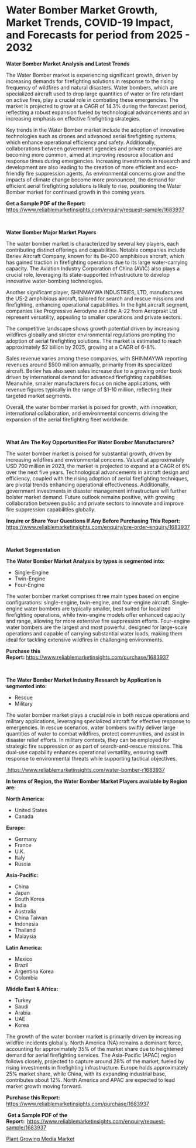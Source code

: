 <p><h1>Water Bomber Market Growth, Market Trends, COVID-19 Impact, and Forecasts for period from 2025 - 2032</h1></p><p><strong>Water Bomber Market Analysis and Latest Trends</strong></p>
<p><p>The Water Bomber market is experiencing significant growth, driven by increasing demands for firefighting solutions in response to the rising frequency of wildfires and natural disasters. Water bombers, which are specialized aircraft used to drop large quantities of water or fire retardant on active fires, play a crucial role in combating these emergencies. The market is projected to grow at a CAGR of 14.3% during the forecast period, reflecting a robust expansion fueled by technological advancements and an increasing emphasis on effective firefighting strategies.</p><p>Key trends in the Water Bomber market include the adoption of innovative technologies such as drones and advanced aerial firefighting systems, which enhance operational efficiency and safety. Additionally, collaborations between government agencies and private companies are becoming more common, aimed at improving resource allocation and response times during emergencies. Increasing investments in research and development are also leading to the creation of more efficient and eco-friendly fire suppression agents. As environmental concerns grow and the impacts of climate change become more pronounced, the demand for efficient aerial firefighting solutions is likely to rise, positioning the Water Bomber market for continued growth in the coming years.</p></p>
<p><strong>Get a Sample PDF of the Report:&nbsp;</strong> <a href="https://www.reliablemarketinsights.com/enquiry/request-sample/1683937?utm_campaign=2624&utm_medium=2&utm_source=Github&utm_content=ia&utm_term=26032025&utm_id=water-bomber">https://www.reliablemarketinsights.com/enquiry/request-sample/1683937</a></p>
<p>&nbsp;</p>
<p><strong>Water Bomber Major Market Players</strong></p>
<p><p>The water bomber market is characterized by several key players, each contributing distinct offerings and capabilities. Notable companies include Beriev Aircraft Company, known for its Be-200 amphibious aircraft, which has gained traction in firefighting operations due to its large water-carrying capacity. The Aviation Industry Corporation of China (AVIC) also plays a crucial role, leveraging its state-supported infrastructure to develop innovative water-bombing technologies.</p><p>Another significant player, SHINMAYWA INDUSTRIES, LTD, manufactures the US-2 amphibious aircraft, tailored for search and rescue missions and firefighting, enhancing operational capabilities. In the light aircraft segment, companies like Progressive Aerodyne and the A-22 from Aeroprakt Ltd represent versatility, appealing to smaller operations and private sectors. </p><p>The competitive landscape shows growth potential driven by increasing wildfires globally and stricter environmental regulations prompting the adoption of aerial firefighting solutions. The market is estimated to reach approximately $2 billion by 2025, growing at a CAGR of 6-8%.</p><p>Sales revenue varies among these companies, with SHINMAYWA reporting revenues around $500 million annually, primarily from its specialized aircraft. Beriev has also seen sales increase due to a growing order book driven by international demand for advanced firefighting capabilities. Meanwhile, smaller manufacturers focus on niche applications, with revenue figures typically in the range of $1-10 million, reflecting their targeted market segments.</p><p>Overall, the water bomber market is poised for growth, with innovation, international collaboration, and environmental concerns driving the expansion of the aerial firefighting fleet worldwide.</p></p>
<p>&nbsp;</p>
<p><strong>What Are The Key Opportunities For Water Bomber Manufacturers?</strong></p>
<p><p>The water bomber market is poised for substantial growth, driven by increasing wildfires and environmental concerns. Valued at approximately USD 700 million in 2023, the market is projected to expand at a CAGR of 6% over the next five years. Technological advancements in aircraft design and efficiency, coupled with the rising adoption of aerial firefighting techniques, are pivotal trends enhancing operational effectiveness. Additionally, government investments in disaster management infrastructure will further bolster market demand. Future outlook remains positive, with growing collaboration between public and private sectors to innovate and improve fire suppression capabilities globally.</p></p>
<p><strong>Inquire or Share Your Questions If Any Before Purchasing This Report:</strong> <a href="https://www.reliablemarketinsights.com/enquiry/pre-order-enquiry/1683937?utm_campaign=2624&utm_medium=2&utm_source=Github&utm_content=ia&utm_term=26032025&utm_id=water-bomber">https://www.reliablemarketinsights.com/enquiry/pre-order-enquiry/1683937</a></p>
<p>&nbsp;</p>
<p><strong>Market Segmentation</strong></p>
<p><strong>The Water Bomber Market Analysis by types is segmented into:</strong></p>
<p><ul><li>Single-Engine</li><li>Twin-Engine</li><li>Four-Engine</li></ul></p>
<p><p>The water bomber market comprises three main types based on engine configurations: single-engine, twin-engine, and four-engine aircraft. Single-engine water bombers are typically smaller, best suited for localized firefighting operations, while twin-engine models offer enhanced capacity and range, allowing for more extensive fire suppression efforts. Four-engine water bombers are the largest and most powerful, designed for large-scale operations and capable of carrying substantial water loads, making them ideal for tackling extensive wildfires in challenging environments.</p></p>
<p><strong>Purchase this Report:&nbsp;</strong><a href="https://www.reliablemarketinsights.com/purchase/1683937?utm_campaign=2624&utm_medium=2&utm_source=Github&utm_content=ia&utm_term=26032025&utm_id=water-bomber">https://www.reliablemarketinsights.com/purchase/1683937</a></p>
<p>&nbsp;</p>
<p><strong>The Water Bomber Market Industry Research by Application is segmented into:</strong></p>
<p><ul><li>Rescue</li><li>Military</li></ul></p>
<p><p>The water bomber market plays a crucial role in both rescue operations and military applications, leveraging specialized aircraft for effective response to emergencies. In rescue scenarios, water bombers swiftly deliver large quantities of water to combat wildfires, protect communities, and assist in disaster relief efforts. In military contexts, they can be employed for strategic fire suppression or as part of search-and-rescue missions. This dual-use capability enhances operational versatility, ensuring swift response to environmental threats while supporting tactical objectives.</p></p>
<p><a href="https://www.reliablemarketinsights.com/water-bomber-r1683937?utm_campaign=2624&utm_medium=2&utm_source=Github&utm_content=ia&utm_term=26032025&utm_id=water-bomber">&nbsp;https://www.reliablemarketinsights.com/water-bomber-r1683937</a></p>
<p><strong>In terms of Region, the Water Bomber Market Players available by Region are:</strong></p>
<p>
    <p> <strong> North America: </strong>
        <ul>
            <li>United States</li>
            <li>Canada</li>
        </ul>
        </p> 
    <p> <strong> Europe: </strong>
        <ul>
            <li>Germany</li>
            <li>France</li>
            <li>U.K.</li>
            <li>Italy</li>
            <li>Russia</li>
        </ul>
        </p> 
    <p> <strong> Asia-Pacific: </strong>
        <ul>
            <li>China</li>
            <li>Japan</li>
            <li>South Korea</li>
            <li>India</li>
            <li>Australia</li>
            <li>China Taiwan</li>
            <li>Indonesia</li>
            <li>Thailand</li>
            <li>Malaysia</li>
        </ul>
        </p> 
    <p> <strong> Latin America: </strong>
        <ul>
            <li>Mexico</li>
            <li>Brazil</li>
            <li>Argentina Korea</li>
            <li>Colombia</li>
        </ul>
        </p> 
    <p> <strong> Middle East & Africa: </strong>
        <ul>
            <li>Turkey</li>
            <li>Saudi</li>
            <li>Arabia</li>
            <li>UAE</li>
            <li>Korea</li>
        </ul>
    </p>
    </p>
<p><p>The growth of the water bomber market is primarily driven by increasing wildfire incidents globally. North America (NA) remains a dominant force, accounting for approximately 35% of the market share due to heightened demand for aerial firefighting services. The Asia-Pacific (APAC) region follows closely, projected to capture around 28% of the market, fueled by rising investments in firefighting infrastructure. Europe holds approximately 25% market share, while China, with its expanding industrial base, contributes about 12%. North America and APAC are expected to lead market growth moving forward.</p></p>
<p><strong>Purchase this Report: </strong><a href="https://www.reliablemarketinsights.com/purchase/1683937?utm_campaign=2624&utm_medium=2&utm_source=Github&utm_content=ia&utm_term=26032025&utm_id=water-bomber">https://www.reliablemarketinsights.com/purchase/1683937</a></p>
<p>&nbsp;<strong>Get a Sample PDF of the Report:&nbsp;&nbsp;</strong><a href="https://www.reliablemarketinsights.com/enquiry/request-sample/1683937?utm_campaign=2624&utm_medium=2&utm_source=Github&utm_content=ia&utm_term=26032025&utm_id=water-bomber">https://www.reliablemarketinsights.com/enquiry/request-sample/1683937</a></p>
<p><strong></strong></p>
<p><p><a href="https://github.com/mathastilley812967/Market-Research-Report-List-1/blob/main/plant-growing-media-market.md?utm_campaign=2624&utm_medium=2&utm_source=Github&utm_content=ia&utm_term=26032025&utm_id=water-bomber">Plant Growing Media Market</a></p></p>
